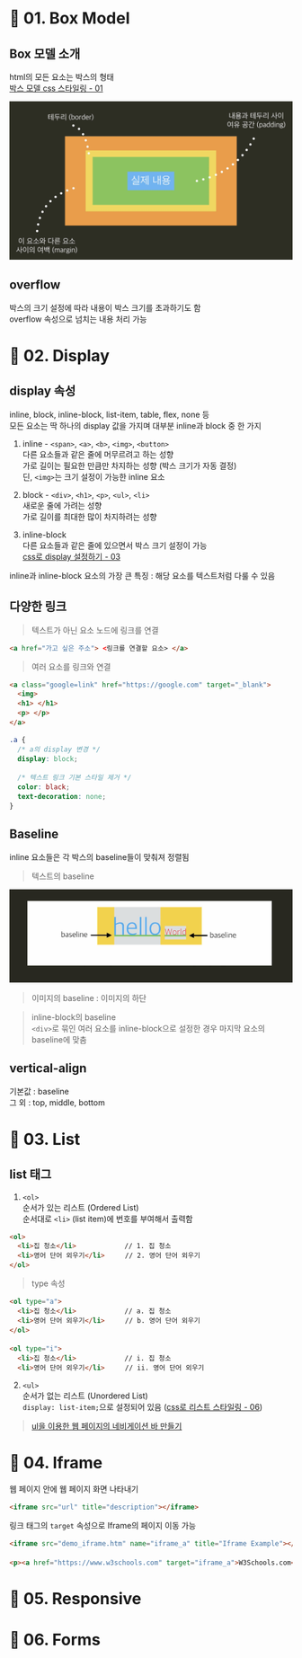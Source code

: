 # 📎 01. Box Model
## Box 모델 소개
html의 모든 요소는 박스의 형태  
[박스 모델 css 스타일링 -  01](https://github.com/jjungyujin/TIL/blob/main/CSS/CSS_KeyPoint.md)

![Box Model](HTML_KeyPoint_BoxModel.png)

## overflow
박스의 크기 설정에 따라 내용이 박스 크기를 초과하기도 함  
overflow 속성으로 넘치는 내용 처리 가능

# 📎 02. Display
## display 속성
inline, block, inline-block, list-item, table, flex, none 등  
모든 요소는 딱 하나의 display 값을 가지며 대부분 inline과 block 중 한 가지

1. inline - `<span>`, `<a>`, `<b>`, `<img>`, `<button>`  
다른 요소들과 같은 줄에 머무르려고 하는 성향  
가로 길이는 필요한 만큼만 차지하는 성향 (박스 크기가 자동 결정)  
딘, `<img>`는 크기 설정이 가능한 inline 요소

2. block - `<div>`, `<h1>`, `<p>`, `<ul>`, `<li>`  
새로운 줄에 가려는 성향  
가로 길이를 최대한 많이 차지하려는 성향

3. inline-block  
다른 요소들과 같은 줄에 있으면서 박스 크기 설정이 가능  
[css로 display 설정하기 - 03](https://github.com/jjungyujin/TIL/blob/main/CSS/CSS_KeyPoint.md)

inline과 inline-block 요소의 가장 큰 특징 : 해당 요소를 텍스트처럼 다룰 수 있음

## 다양한 링크
> 텍스트가 아닌 요소 노드에 링크를 연결  
```html
<a href="가고 싶은 주소"> <링크를 연결할 요소> </a>
```

> 여러 요소를 링크와 연결  
```html
<a class="google=link" href="https://google.com" target="_blank">
  <img>
  <h1> </h1>
  <p> </p>
</a>
```
```css
.a {
  /* a의 display 변경 */
  display: block;

  /* 텍스트 링크 기본 스타일 제거 */
  color: black;
  text-decoration: none;
}
```

## Baseline
inline 요소들은 각 박스의 baseline들이 맞춰져 정렬됨  

> 텍스트의 baseline

![Baseline](HTML_Baseline.png)

> 이미지의 baseline : 이미지의 하단  

> inline-block의 baseline  
`<div>`로 묶인 여러 요소를 inline-block으로 설정한 경우 마지막 요소의 baseline에 맞춤  

## vertical-align
기본값 : baseline  
그 외 : top, middle, bottom

# 📎 03. List
## list 태그
1. `<ol>`  
순서가 있는 리스트 (Ordered List)   
순서대로 `<li>` (list item)에 번호를 부여해서 출력함
```html
<ol>
  <li>집 청소</li>            // 1. 집 청소
  <li>영어 단어 외우기</li>     // 2. 영어 단어 외우기
</ol>
```
> type 속성
```html
<ol type="a">
  <li>집 청소</li>            // a. 집 청소
  <li>영어 단어 외우기</li>     // b. 영어 단어 외우기
</ol>

<ol type="i">
  <li>집 청소</li>            // i. 집 청소
  <li>영어 단어 외우기</li>     // ii. 영어 단어 외우기
```

2. `<ul>`  
순서가 없는 리스트 (Unordered List)  
`display: list-item;`으로 설정되어 있음 ([css로 리스트 스타일링 - 06](https://github.com/jjungyujin/TIL/blob/main/CSS/CSS_KeyPoint.md))  

> [ul을 이용한 웹 페이지의 네비게이션 바 만들기](https://github.com/jjungyujin/TIL/blob/main/HTML/web_nav.html)

# 📎 04. Iframe
웹 페이지 안에 웹 페이지 화면 나타내기
```html
<iframe src="url" title="description"></iframe>
```

링크 태그의 `target` 속성으로 Iframe의 페이지 이동 가능
```html
<iframe src="demo_iframe.htm" name="iframe_a" title="Iframe Example"></iframe>

<p><a href="https://www.w3schools.com" target="iframe_a">W3Schools.com</a></p>
```

# 📎 05. Responsive
# 📎 06. Forms